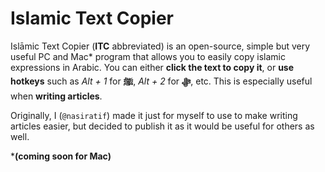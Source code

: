 # Islamic Text Copier
Islāmic Text Copier (**ITC** abbreviated) is an open-source, simple but very useful PC and Mac* program that allows you to easily copy islamic expressions in Arabic. You can either **click the text to copy it**, or **use hotkeys** such as *Alt + 1* for **ﷺ**, *Alt + 2* for **ﷻ**, etc. This is especially useful when **writing articles**.

Originally, I (`@nasiratif`) made it just for myself to use to make writing articles easier, but decided to publish it as it would be useful for others as well.

***(coming soon for Mac)** 
